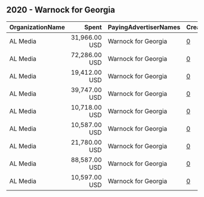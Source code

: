 ## 2020 - Warnock for Georgia 
|OrganizationName|Spent|PayingAdvertiserNames|CreativeUrls|Impressions|Genders|AgeBrackets|CountryCodes|BillingAddresses|CandidateBallotInformation|
|:---|---:|:---|:---|---:|:---|:---|:---|:---|:---|
|AL Media|31,966.00 USD|Warnock for Georgia|[0](https://www.snap.com/political-ads/asset/ec427d01635cc1ddc35dd0fe52126c9e4060927ccb12be172538082d2a25305f?mediaType=mp4)|7,151,399||18+|united states|"222 W Ontario, Suite 600,,Chicago,60654,US"||
|AL Media|72,286.00 USD|Warnock for Georgia|[0](https://www.snap.com/political-ads/asset/4052e49dbb2db0096b7d173b4bb523f05f15522af9f054fc4ad3febcfbd841fc?mediaType=mp4)|16,171,592||18+|united states|"222 W Ontario, Suite 600,,Chicago,60654,US"||
|AL Media|19,412.00 USD|Warnock for Georgia|[0](https://www.snap.com/political-ads/asset/935aa4408ca9d0fca150f3da4c6037f29af57a654fe66b64062a8605ae65ce1d?mediaType=mp4)|4,089,217||18+|united states|"222 W Ontario, Suite 600,,Chicago,60654,US"|Raphael Warnock|
|AL Media|39,747.00 USD|Warnock for Georgia|[0](https://www.snap.com/political-ads/asset/935aa4408ca9d0fca150f3da4c6037f29af57a654fe66b64062a8605ae65ce1d?mediaType=mp4)|8,892,054||18+|united states|"222 W Ontario, Suite 600,,Chicago,60654,US"||
|AL Media|10,718.00 USD|Warnock for Georgia|[0](https://www.snap.com/political-ads/asset/cc1d661c9852276c810be5bd1afc806a694098c97618cdabaabc7bd1c5420a1a?mediaType=mp4)|4,511,646||18+|united states|"222 W Ontario, Suite 600,,Chicago,60654,US"|Reverend Raphael Warnock|
|AL Media|10,587.00 USD|Warnock for Georgia|[0](https://www.snap.com/political-ads/asset/a4ae66377b18ca2df97ac223e27a6793a580864061287f670cd902d792533874?mediaType=mp4)|4,453,321||18+|united states|"222 W Ontario, Suite 600,,Chicago,60654,US"|Reverend Raphael Warnock|
|AL Media|21,780.00 USD|Warnock for Georgia|[0](https://www.snap.com/political-ads/asset/ab7932e8df0ded49993acbb1c0395a7d20c77515f3478640b6d71b0f3ebea54f?mediaType=mp4)|2,382,755||18+|united states|"222 W Ontario, Suite 600,,Chicago,60654,US"|Warnock for Georgia|
|AL Media|88,587.00 USD|Warnock for Georgia|[0](https://www.snap.com/political-ads/asset/4d45ae5c37175a1a3c3af82736329111892baa92a01b83720cac3ab441040ece?mediaType=mp4)|18,655,581||18+|united states|"222 W Ontario, Suite 600,,Chicago,60654,US"|Raphael Warnock|
|AL Media|10,597.00 USD|Warnock for Georgia|[0](https://www.snap.com/political-ads/asset/a097624f96af6532d916ca887153143d959a67e361e40dd631c3853e0c60f103?mediaType=mp4)|4,449,718||18+|united states|"222 W Ontario, Suite 600,,Chicago,60654,US"|Reverend Raphael Warnock|
